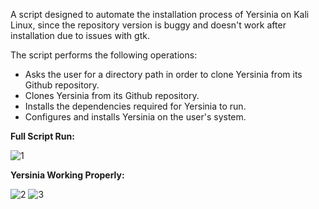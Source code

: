 A script designed to automate the installation process of Yersinia on Kali Linux, since the repository version is buggy and doesn't work after installation due to issues with gtk.

The script performs the following operations:
- Asks the user for a directory path in order to clone Yersinia from its Github repository.
- Clones Yersinia from its Github repository.
- Installs the dependencies required for Yersinia to run.
- Configures and installs Yersinia on the user's system.

<b>Full Script Run:</b>

![1](https://github.com/user-attachments/assets/32b6057f-36a4-4a67-86fc-c7b3d94618d5)


<b>Yersinia Working Properly:</b>

![2](https://github.com/user-attachments/assets/8e656656-60e1-48a7-9c3c-468ad9696c02)
![3](https://github.com/user-attachments/assets/0468e514-940e-4b79-898f-599ded635a57)
